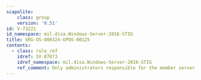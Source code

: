 ```yaml
---
scapolite:
    class: group
    version: '0.51'
id: V-73221
id_namespace: mil.disa.Windows-Server-2016-STIG
title: SRG-OS-000324-GPOS-00125
contents:
  - class: rule_ref
    idref: SV-87873
    idref_namespace: mil.disa.Windows-Server-2016-STIG
    ref_comment: Only administrators responsible for the member server or st ...
---
```


